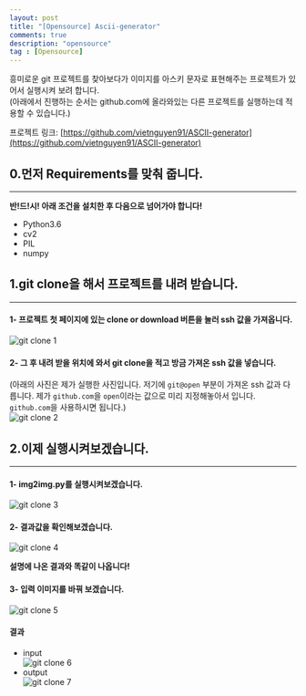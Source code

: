 ```yaml
---
layout: post
title: "[Opensource] Ascii-generator"
comments: true
description: "opensource"
tag : [Opensource]
---
```


 흥미로운 git 프로젝트를 찾아보다가 이미지를 아스키 문자로 표현해주는 프로젝트가 있어서 실행시켜 보려 합니다. <br>
(아래에서 진행하는 순서는 github.com에 올라와있는 다른 프로젝트를 실행하는데 적용할 수 있습니다.)<br>

프로젝트 링크: 
[https://github.com/vietnguyen91/ASCII-generator](https://github.com/vietnguyen91/ASCII-generator)<br>

## 0.먼저 Requirements를 맞춰 줍니다.<br>

---

**반!드!시! 아래 조건을 설치한 후 다음으로 넘어가야 합니다!**<br>

- Python3.6<br>
- cv2<br>
- PIL<br>
- numpy<br>


## 1.git clone을 해서 프로젝트를 내려 받습니다. <br>

---

#### 1- 프로젝트 첫 페이지에 있는 clone or download 버튼을 눌러 ssh 값을 가져옵니다.<br>
![git clone 1](https://krispedia.github.io/assets/images/ascii_generator_1.jpg)<br>

#### 2- 그 후 내려 받을 위치에 와서 git clone을 적고 방금 가져온 ssh 값을 넣습니다. <br>

(아래의 사진은 제가 실행한 사진입니다. 저기에 `git@open` 부분이 가져온 ssh 값과 다릅니다. 제가 `github.com`을 `open`이라는 값으로 미리 지정해놓아서 입니다. `github.com`을 사용하시면 됩니다.)<br>
![git clone 2](https://krispedia.github.io/assets/images/ascii_generator_2.jpg)<br>

## 2.이제 실행시켜보겠습니다. <br>

---

#### 1- img2img.py를 실행시켜보겠습니다.<br>
![git clone 3](https://krispedia.github.io/assets/images/ascii_generator_3.jpg)<br>

#### 2- 결과값을 확인해보겠습니다.<br>
![git clone 4](https://krispedia.github.io/assets/images/ascii_generator_4.jpg)<br>

**설명에 나온 결과와 똑같이 나옵니다!**<br>

#### 3- 입력 이미지를 바꿔 보겠습니다.<br>
![git clone 5](https://krispedia.github.io/assets/images/ascii_generator_5.jpg)<br>

#### 결과<br>
- input<br>
![git clone 6](https://krispedia.github.io/assets/images/ascii_generator_6.jpg)<br>
- output<br>
![git clone 7](https://krispedia.github.io/assets/images/ascii_generator_7.jpg)<br>